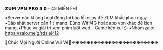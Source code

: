  𝗭𝗨𝗠 𝗩𝗣𝗡 𝗣𝗥𝗢 𝟱.𝟬 - 4G MIỄN PHÍ

▪️Server nào không hoạt động thì báo lỗi ngay để ZUM khắc phục ngay.
▪️Cập nhật server cần 1 tí mạng. Dùng Wifi/4G hoặc app vpn khác để kích mạng.
▪️Phục vụ giải trí xem phim lướt wed...  Game hên xui :))
▪️Nhóm zalo: https://zalo.me/g/rdslei412

💓Chúc Mọi Người Online Vui Vẻ💓
❉❉❉❉❉❉❉❉❉❉❉❉❉❉❉❉❉❉❉❉❉❉❉❉
